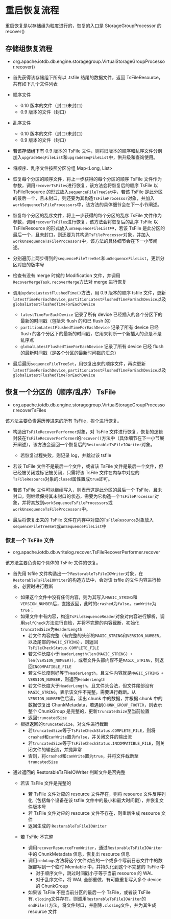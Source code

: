 <!--

    Licensed to the Apache Software Foundation (ASF) under one
    or more contributor license agreements.  See the NOTICE file
    distributed with this work for additional information
    regarding copyright ownership.  The ASF licenses this file
    to you under the Apache License, Version 2.0 (the
    "License"); you may not use this file except in compliance
    with the License.  You may obtain a copy of the License at

        http://www.apache.org/licenses/LICENSE-2.0

    Unless required by applicable law or agreed to in writing,
    software distributed under the License is distributed on an
    "AS IS" BASIS, WITHOUT WARRANTIES OR CONDITIONS OF ANY
    KIND, either express or implied.  See the License for the
    specific language governing permissions and limitations
    under the License.

-->

# 重启恢复流程

重启恢复是以存储组为粒度进行的，恢复的入口是 StorageGroupProcessor 的 recover()

## 存储组恢复流程

* org.apache.iotdb.db.engine.storagegroup.VirtualStorageGroupProcessor.recover()

* 首先获得该存储组下所有以 .tsfile 结尾的数据文件，返回 TsFileResource，共有如下几个文件列表

* 顺序文件
	* 0.10 版本的文件（封口/未封口）
	* 0.9 版本的文件（封口）
* 乱序文件
	* 0.10 版本的文件（封口/未封口）
	* 0.9 版本的文件（封口） 

* 若该存储组下有 0.9 版本的 TsFile 文件，则将旧版本的顺序和乱序文件分别加入`upgradeSeqFileList`和`upgradeSeqFileList`中，供升级和查询使用。

* 将顺序、乱序文件按照分区分组 Map<Long, List<TsFileResource>>

* 恢复每个分区的顺序文件，将上一步获得的每个分区的顺序 TsFile 文件作为参数，调用`recoverTsFiles`进行恢复，该方法会将恢复后的顺序 TsFile 以 TsFileResource 的形式放入`sequenceFileTreeSet`中，若该 TsFile 是此分区的最后一个，且未封口，则还要为其构造`TsFileProcessor`对象，并加入`workSequenceTsFileProcessors`中，该方法的具体细节会在下一小节阐述。

* 恢复每个分区的乱序文件，将上一步获得的每个分区的乱序 TsFile 文件作为参数，调用`recoverTsFiles`进行恢复，该方法会将恢复后的乱序 TsFile 以 TsFileResource 的形式放入`unSequenceFileList`中，若该 TsFile 是此分区的最后一个，且未封口，则还要为其构造`TsFileProcessor`对象，并加入`workUnsequenceTsFileProcessors`中，该方法的具体细节会在下一小节阐述。

* 分别遍历上两步得到的`sequenceFileTreeSet`和`unSequenceFileList`，更新分区对应的版本号

* 检查有没有 merge 时候的 Modification 文件，并调用`RecoverMergeTask.recoverMerge`方法对 merge 进行恢复

* 调用`updateLastestFlushedTime()`方法，用 0.9 版本的顺序 tsfile 文件，更新`latestTimeForEachDevice`, `partitionLatestFlushedTimeForEachDevice`以及`globalLatestFlushedTimeForEachDevice`

	* `latestTimeForEachDevice` 记录了所有 device 已经插入的各个分区下的最新的时间戳（包括未 flush 的和已 flush 的）
	* `partitionLatestFlushedTimeForEachDevice` 记录了所有 device 已经 flush 的各个分区下的最新的时间戳，它用来判断一个新插入的点是不是乱序点
	* `globalLatestFlushedTimeForEachDevice` 记录了所有 device 已经 flush 的最新时间戳（是各个分区的最新时间戳的汇总）

* 最后遍历`sequenceFileTreeSet`，用恢复出来的顺序文件，再次更新`latestTimeForEachDevice`, `partitionLatestFlushedTimeForEachDevice`以及`globalLatestFlushedTimeForEachDevice`

## 恢复一个分区的（顺序/乱序） TsFile

* org.apache.iotdb.db.engine.storagegroup.VirtualStorageGroupProcessor.recoverTsFiles

该方法主要负责遍历传进来的所有 TsFile，挨个进行恢复。

* 构造出`TsFileRecoverPerformer`对象，对 TsFile 文件进行恢复，恢复的逻辑封装在`TsFileRecoverPerformer`的`recover()`方法中（具体细节在下一小节展开阐述），该方法会返回一个恢复后的`RestorableTsFileIOWriter`对象。
	* 若恢复过程失败，则记录 log，并跳过该 tsfile

* 若该 TsFile 文件不是最后一个文件，或者该 TsFile 文件是最后一个文件，但已经被关闭或标记被关闭，只需将该 TsFile 文件在内存中对应的`TsFileResource`对象的`closed`属性置成`true`即可。 

* 若该 TsFile 文件可以继续写入，则表示这是此分区的最后一个 TsFile，且未封口，则继续保持其未封口的状态，需要为它构造一个`TsFileProcessor`对象，并将其放到`workSequenceTsFileProcessors`或`workUnsequenceTsFileProcessors`中。

* 最后将恢复出来的 TsFile 文件在内存中对应的`TsFileResource`对象放入`sequenceFileTreeSet`或`unSequenceFileList`中

### 恢复一个 TsFile 文件

* org.apache.iotdb.db.writelog.recover.TsFileRecoverPerformer.recover

该方法主要负责每个具体的 TsFile 文件的恢复。

* 首先用 tsfile 文件构造出一个`RestorableTsFileIOWriter`对象，在`RestorableTsFileIOWriter`的构造方法中，会对该 tsfile 的文件内容进行检查，必要时进行截断
	* 如果这个文件中没有任何内容，则为其写入`MAGIC_STRING`和`VERSION_NUMBER`后，直接返回，此时的`crashed`为`false`，`canWrite`为`true`；
	* 如果文件中有内容，构造`TsFileSequenceReader`对象对内容进行解析，调用`selfCheck`方法进行自检，并将不完整的内容截断，初始化`truncatedSize`为`HeaderLength`
		* 若文件内容完整（有完整的头部的`MAGIC_STRING`和`VERSION_NUMBER`，以及尾部的`MAGIC_STRING`），则返回`TsFileCheckStatus.COMPLETE_FILE`
		* 若文件长度小于`HeaderLength(len(MAGIC_STRING) + len(VERSION_NUMBER))`，或者文件头部内容不是`MAGIC_STRING`，则返回`INCOMPATIBLE_FILE`
		* 若文件长度刚好等于`HeaderLength`，且文件内容就是`MAGIC_STRING + VERSION_NUMBER`，则返回`HeaderLength`
		* 若文件长度大于`HeaderLength`，且文件头合法，但文件尾部没有`MAGIC_STRING`，表示该文件不完整，需要进行截断。从`VERSION_NUMBER`往后读，读出 chunk 中的数据，并根据 chunk 中的数据恢复出 ChunkMetadata，若遇到`CHUNK_GROUP_FOOTER`，则表示整个 ChunkGroup 是完整的，更新`truncatedSize`至当前位置
		* 返回`truncatedSize`
	* 根据返回的`truncatedSize`，对文件进行截断
		* 若`truncatedSize`等于`TsFileCheckStatus.COMPLETE_FILE`，则将`crashed`和`canWrite`置为`false`，并关闭文件的输出流
		* 若`truncatedSize`等于`TsFileCheckStatus.INCOMPATIBLE_FILE`，则关闭文件的输出流，并抛异常
		* 否则，将`crashed`和`canWrite`置为`true`，并将文件截断至`truncatedSize`

		
* 通过返回的 RestorableTsFileIOWriter 判断文件是否完整
	
	* 若该 TsFile 文件是完整的
		* 若 TsFile 文件对应的 resource 文件存在，则将 resource 文件反序列化（包括每个设备在该 tsfile 文件中的最小和最大时间戳），并恢复文件版本号
		* 若 TsFile 文件对应的 resource 文件不存在，则重新生成 resource 文件
		* 返回生成的 `RestorableTsFileIOWriter`

	* 若 TsFile 不完整
		* 调用`recoverResourceFromWriter`，通过`RestorableTsFileIOWriter`中的 ChunkMetadata 信息，恢复出 resource 信息
		* 调用`redoLogs`方法将这个文件对应的一个或多个写前日志文件中的数据都写到一个临时 Memtable 中，并持久化到这个不完整的 TsFile 中
			* 对于顺序文件，跳过时间戳小于等于当前 resource 的 WAL
			* 对于乱序文件，将 WAL 全部重做，有可能重复写入多个 device 的 ChunkGroup
		* 如果该 TsFile 不是当前分区的最后一个 TsFile，或者该 TsFile 有`.closing`文件存在，则调用`RestorableTsFileIOWriter`的`endFile()`方法，将文件封口，并删除`.closing`文件，并为其生成 resource 文件